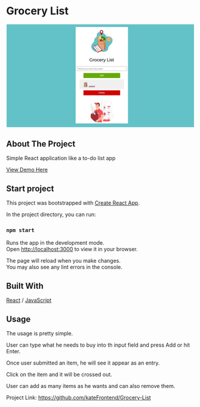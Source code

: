 <div>
  <h1>Grocery List</h1> 
  <img src="Grocery.JPG" alt="" width="auto">
</div>

<!-- ABOUT THE PROJECT -->
## About The Project
<p>Simple React application like a to-do list app</p>
<p></p>

  <p>
    <a href="https://grocery-react.netlify.app/">View Demo Here</a>
  </p>

## Start project

This project was bootstrapped with [Create React App](https://github.com/facebook/create-react-app).

In the project directory, you can run:

### `npm start`

Runs the app in the development mode.\
Open [http://localhost:3000](http://localhost:3000) to view it in your browser.

The page will reload when you make changes.\
You may also see any lint errors in the console.


## Built With

[React](https://reactjs.org/) / [JavaScript](https://www.w3schools.com/js/)
 
<!-- USAGE EXAMPLES -->
## Usage

<p>The usage is pretty simple.</p>
<p>User can type what he needs to buy into th input field and press Add or hit Enter.</p>
<p>Once user submitted an item, he will see it appear as an entry.</p>
<p>Click on the item and it will be crossed out.</p>
<p>User can add as many items as he wants and can also remove them.</p>

Project Link: https://github.com/kateFrontend/Grocery-List
